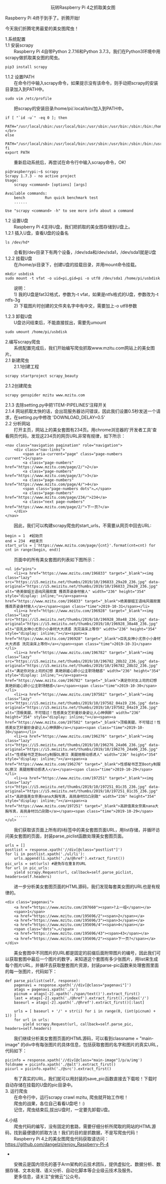<center>玩转Raspberry Pi 4之抓取美女图</center>

Raspberry Pi 4终于到手了。折腾开始!  

今天我们折腾宅男最爱的美女图爬虫！

1.系统配置  
1.1 安装scrapy  
    &emsp;&emsp;Raspberry Pi 4自带Python 2.7.16和Python 3.7.3，我们在Python3环境中用scrapy做抓取美女图的爬虫。  
    
    pip3 install scrapy  
1.1.2 设置PATH  
&emsp;&emsp;在命令行中输入scrapy命令，如果提示没有该命令，则手动把scrapy的安装目录加入到PATH中。  
	
    sudo vim /etc/profile

&emsp;&emsp;把scrapy的安装目录/home/pi/.local/bin/加入到PATH中。

    if [ "`id -u`" -eq 0 ]; then
        PATH="/usr/local/sbin:/usr/local/bin:/usr/sbin:/usr/bin:/sbin:/bin:/home/pi/.local/bin/"</br>
    else
        PATH="/usr/local/sbin:/usr/local/bin:/usr/sbin:/usr/bin:/sbin:/bin:/usr/local/games:/usr/games:/home/pi/.local/bin/"
    fi 
    export PATH


&emsp;&emsp;重新启动系统后，再尝试在命令行中输入scrapy命令，OK!

    pi@raspberrypi:~$ scrapy
    Scrapy 1.7.3 - no active project
    Usage:
        scrapy <command> [options] [args]
    
    Available commands:
        bench         Run quick benchmark test
        ......
    
    Use "scrapy <command> -h" to see more info about a command

1.2 设置U盘  
&emsp;&emsp;Raspberry Pi 4支持U盘，我们把抓取的美女图存储到U盘上。  
1.2.1 插入U盘，查看U盘的设备名  

    ls /dev/hd*  
&emsp;&emsp;会看到/dev目录下有两个设备，/dev/sda和/dev/sda1，/dev/sda1就是U盘  
1.2.2 挂载U盘  
&emsp;&emsp;在/home/pi目录下，创建U盘的挂载目录，并用mount命令挂载。 
 
    mkdir usbdisk  
    sudo mount -t vfat -o uid=pi,gid=pi -o utf8 /dev/sda1 /home/pi/usbdisk  
&emsp;&emsp;说明：  
&emsp;&emsp;1) 我的U盘是fat32格式，参数为-t vfat，如果是ntfs格式的U盘，参数改为-t ntfs-3g  
&emsp;&emsp;2) 下载图片时创建的文件夹名字中有中文，需要加上-o utf8参数
           
1.2.3 卸载U盘  
&emsp;&emsp;U盘访问结束后，不能直接拔出，需要先umount  

    sudo umount /home/pi/usbdisk

2.编写scrapy爬虫  
&emsp;&emsp;系统配置完成后，我们开始编写爬虫抓取www.mzitu.com网站上的美女图片。  
2.1 新建爬虫  
&emsp;&emsp;2.1.1创建工程  

    scrapy startproject scrapy_beauty
2.1.2创建爬虫  

    scrapy genspider mzitu www.mzitu.com  
2.1.3 去除setting.py中把'ITEM-PIPELINES'注释开关  
2.1.4 网站抓取太快的话，会出现服务器访问错误，因此我们设置0.5秒发送一个请求，在setting.py中修改 'DOWNLOAD_DELAY=0.5'  
2.2 分析网站  
&emsp;&emsp;打开主页，网站上的美女套图有234页。用chrome浏览器的'开发者工具'查看网页代码，发现这234页的网页URL非常有规律，如下所示：  


	<nav class="navigation pagination" role="navigation">  
	    <div class="nav-links">  
	        <span aria-current="page" class="page-numbers current">1</span>  
	        <a class="page-numbers" href="https://www.mzitu.com/page/2/">2</a>  
	        <a class="page-numbers" href="https://www.mzitu.com/page/3/">3</a>  
	        <a class="page-numbers" href="https://www.mzitu.com/page/4/">4</a>  
	        <span class="page-numbers dots">…</span>  
	        <a class="page-numbers" href="https://www.mzitu.com/page/234/">234</a>  
	        <a class="next page-numbers" href="https://www.mzitu.com/page/2/">下一页?</a>  
	    </div>  
	</nav>


&emsp;&emsp;因此，我们可以构建scrapy爬虫的start_urls，不需要从网页中回去URL:  

    begin = 1  #起始页
	end = 234  #结束页
    start_urls = ['https://www.mzitu.com/page/{cnt}'.format(cnt=cnt) for cnt in range(begin, end)]

&emsp;&emsp;页面中的所有美女套图的列表如下图所示：  

    
    <ul id="pins">
        <li><a href="https://www.mzitu.com/196833" target="_blank"><img class="lazy" src="https://i5.meizitu.net/thumbs/2019/10/196833_29a20_236.jpg" data-original="https://i5.meizitu.net/thumbs/2019/10/196833_29a20_236.jpg" alt="绝美御姐王语纯风骚寂寞 搔首弄姿身材傲人" width="236" height="354" style="display: inline;"></a><span><a href="https://www.mzitu.com/196833" target="_blank">绝美御姐王语纯风骚寂寞 搔首弄姿身材傲人</a></span><span class="time">2019-10-31</span></li>
        <li><a href="https://www.mzitu.com/196928" target="_blank"><img class="lazy" src="https://i5.meizitu.net/thumbs/2019/10/196928_30a48_236.jpg" data-original="https://i5.meizitu.net/thumbs/2019/10/196928_30a48_236.jpg" alt="巨乳女神小尤奈小小身材大大诱惑 洗完澡床上等你" width="236" height="354" style="display: inline;"></a><span><a href="https://www.mzitu.com/196928" target="_blank">巨乳女神小尤奈小小身材大大诱惑 洗完澡床上等你</a></span><span class="time">2019-10-31</span></li>
        <li><a href="https://www.mzitu.com/196782" target="_blank"><img class="lazy" src="https://i5.meizitu.net/thumbs/2019/10/196782_28b32_236.jpg" data-original="https://i5.meizitu.net/thumbs/2019/10/196782_28b32_236.jpg" alt="满足你对女上司的幻想 美艳妖姬心妍小公主职场魅惑" width="236" height="354" style="display: inline;"></a><span><a href="https://www.mzitu.com/196782" target="_blank">满足你对女上司的幻想 美艳妖姬心妍小公主职场魅惑</a></span><span class="time">2019-10-30</span></li>
        <li><a href="https://www.mzitu.com/197582" target="_blank"><img class="lazy" src="https://i5.meizitu.net/thumbs/2019/10/197582_04a19_236.jpg" data-original="https://i5.meizitu.net/thumbs/2019/10/197582_04a19_236.jpg" alt="顶极美腿，不可错过！性感美女艺轩曼妙身姿让人心神俱醉" width="236" height="354" style="display: inline;"></a><span><a href="https://www.mzitu.com/197582" target="_blank">顶极美腿，不可错过！性感美女艺轩曼妙身姿让人心神俱醉</a></span><span class="time">2019-10-30</span></li>
        <li><a href="https://www.mzitu.com/196276" target="_blank"><img class="lazy" src="https://i5.meizitu.net/thumbs/2019/10/196276_24a06_236.jpg" data-original="https://i5.meizitu.net/thumbs/2019/10/196276_24a06_236.jpg" alt="性感秘书芝芝Booty制服OL撩汉 美腿翘臀动感诱人" width="236" height="354" style="display: inline;"></a><span><a href="https://www.mzitu.com/196276" target="_blank">性感秘书芝芝Booty制服OL撩汉 美腿翘臀动感诱人</a></span><span class="time">2019-10-29</span></li>
        <li><a href="https://www.mzitu.com/197251" target="_blank"><img class="lazy" src="https://i5.meizitu.net/thumbs/2019/10/197251_01c35_236.jpg" data-original="https://i5.meizitu.net/thumbs/2019/10/197251_01c35_236.jpg" alt="高颜值美女奈美nana大胸写真，高挑身材凹凸别致" width="236" height="354" style="display: inline;"></a><span><a href="https://www.mzitu.com/197251" target="_blank">高颜值美女奈美nana大胸写真，高挑身材凹凸别致</a></span><span class="time">2019-10-29</span>
        ......
    </ul>
    
&emsp;&emsp;我们获取该页面上所有的li标签中的美女套图页面URL，用list存储，并循环访问美女套图的页面，封装parse_piclist函数处理美女套图页面。
  
    urls = []
    postlist = response.xpath('//div[@class="postlist"]')
    for li in postlist.xpath('./ul/li'):
        urls.append(li.xpath('./a/@href').extract_first())
    pic_urls = set(urls) #避免存在重复的URL
    for url in pic_urls:
        yield scrapy.Request(url, callback=self.parse_piclist, headers=self.headers)

&emsp;&emsp;进一步分析美女套图页面的HTML源码，我们发现每套美女图的URL也是有规律的。  
   
    <div class="pagenavi">  
        <a href="https://www.mzitu.com/207660"><span>?上一组</span></a>  
        <span>1</span>  
        <a href="https://www.mzitu.com/195696/2"><span>2</span></a>  
        <a href="https://www.mzitu.com/195696/3"><span>3</span></a>  
        <a href="https://www.mzitu.com/195696/4"><span>4</span></a>  
        <span class="dots">…</span>  
        <a href="https://www.mzitu.com/195696/43"><span>43</span></a>  
        <a href="https://www.mzitu.com/195696/2"><span>下一页?</span></a>
    </div> 

&emsp;&emsp;美女套图中不同图片的URL都是固定的前缀后面附带图片的编号，因此我们可以获取套图中最后一个图片的数字，来知道这个套图有多少张图片，用list来生成每个图片URL，并循环去获取整套图片资源，封装parse-pic函数来处理套图里面的每一张图片，代码如下：  

    def parse_piclist(self, response):
        pagenavi = response.xpath('//div[@class="pagenavi"]')
        atags = pagenavi.xpath('./a')
        picnum = atags[-2].xpath('./span/text()').extract_first()
        last = atags[-2].xpath('./@href').extract_first().rindex('/')
        baseurl = atags[-2].xpath('./@href').extract_first()[:last]

        urls = [ baseurl + '/' + str(i) for i in range(0, (int(picnum) + 1)) ]
        for url in urls:
            yield scrapy.Request(url, callback=self.parse_pic, headers=self.headers)

&emsp;&emsp;我们继续分析美女套图页面的HTML源码，可以看到classname = "main-image" 的div中有每张图片的具体信息，包括获取套图的名字和图片的真实URL，代码如下：  

    picinfo = response.xpath('//div[@class="main-image"]/p/a/img')
    foldname = picinfo.xpath('./@alt').extract_first()
    picurl = picinfo.xpath('./@src').extract_first()

&emsp;&emsp;有了真实的URL，我们就可以用封装的save_pic函数直接去下载啦！下载时自动存储在挂载的U盘的pic目录中。  
3. 运行爬虫  
&emsp;&emsp;在命令行中，运行scrapy crawl mzitu, 爬虫就开始工作啦！  
&emsp;&emsp;爬虫的战果，各位自己看看U盘吧！:)  
&emsp;&emsp;记住，爬虫结束后,拔出U盘时，一定要先卸载U盘。

4.小结  
&emsp;&emsp;爬虫代码的编写，没有固定的套路，需要仔细分析所爬取的网站的HTML源码，找到最便捷的抓取方法！我们的目的是抓数据，不是写爬虫代码！  
&emsp;&emsp;Raspberry Pi 4上的美女图爬虫代码获取请访问：https://github.com/dangelzjj/enjoy_Raspberry-Pi-4

-
&emsp;&emsp;安微云是国内领先的基于Arm架构的云技术团队，提供虚拟化、数据分析、数据存储、文本处理、语义分析、自动化脚本等企业级云技术及服务。  
&emsp;&emsp;更多信息，请关注"安微云"公众号。